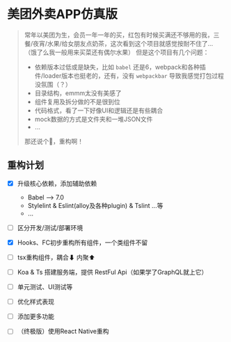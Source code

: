 # 美团外卖APP仿真版

> 常年以美团为生，会员一年一年的买，红包有时候买满还不够用的我，三餐/夜宵/水果/给女朋友点奶茶，这次看到这个项目就感觉按耐不住了...
> （饿了么我一般用来买菜还有偶尔水果）
> 但是这个项目有几个问题：
>
> - 依赖版本过低或是缺失，比如 `babel` 还是6，webpack和各种插件/loader版本也挺老的，还有，没有 `webpackbar` 导致我感觉打包过程没氛围（？）
> - 目录结构，emmm太没有美感了
> - 组件复用及拆分做的不是很到位
> - 代码格式，看了一下好像UI和逻辑还是有些耦合
> - mock数据的方式是文件夹和一堆JSON文件
> - ...
>
> 那还说个🔨，重构啊！

## 重构计划

- [x] 升级核心依赖，添加辅助依赖
  - Babel --> 7.0
  - Stylelint & Eslint(alloy及各种plugin) & Tslint ...等
  - ...

- [ ] 区分开发/测试/部署环境
- [x] Hooks、FC初步重构所有组件，一个类组件不留
- [ ] tsx重构组件，耦合⬇ 内聚⬆
- [ ] Koa & Ts 搭建服务端，提供 RestFul Api（如果学了GraphQL就上它）
- [ ] 单元测试、UI测试等
- [ ] 优化样式表现
- [ ] 添加更多功能
- [ ] （终极版）使用React Native重构
